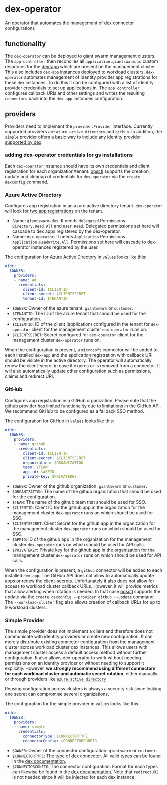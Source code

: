 # dex-operator

An operator that automates the management of dex connector configurations

## functionality

The `dex-operator` can be deployed to giant swarm management clusters.
The `app-controller` then reconciles all `application.giantswarm.io` custom resources for the [dex-app](https://github.com/giantswarm/dex-app) which are present on the management cluster.
This also includes `dex-app` instances deployed to workload clusters.
`dex-operator` automates management of identity provider app registrations for these `dex` instances.
To do this it can be configured with a list of identity provider credentials to set up applications in.
The `app controller` configures callback URIs and other settings and writes the resulting `connectors` back into the `dex-app` instances configuration.

## providers

Providers need to implement the `provider.Provider` interface.
Currently supported providers are `azure active directory` and `github`.
In addition, the `simple` provider offers a basic way to include any identity provider [supported by dex](https://dexidp.io/docs/connectors/).

### adding dex-operator credentials for gs installations

Each `dex-operator` instance should have its own credentials and client registration for each organization/tenant.
[opsctl](https://github.com/giantswarm/opsctl) supports the creation, update and cleanup of credentials for `dex-operator` via the `create dexconfig` command.

### Azure Active Directory

Configures app registration in an azure active directory tenant.
`dex-operator` will look for [two app registrations](https://learn.microsoft.com/en-us/azure/active-directory/develop/quickstart-register-app) on the tenant.

- Name: `giantswarm-dex`. It needs `delegated` Permissions `Directory.Read.All` and `User.Read`. Delegated permissions set here will cascade to dex apps registered by the dex-operator.
- Name: `dex-operator`. It needs `Application` Permissions `Application.ReadWrite.All`. Permissions set here will cascade to dex-operator instances registered by the user.


The configuration for Azure Active Directory in  `values` looks like this:
```yaml
oidc:
  $OWNER:
    providers:
    - name: ad
      credentials:
        client-id: $CLIENTID
        client-secret: $CLIENTSECRET
        tenant-id: $TENANTID
```
- `$OWNER`: Owner of the azure tenant. `giantswarm` or `customer`.
- `$TENANTID`: The ID of the azure tenant that should be used for the configuration.
- `$CLIENTID`: ID of the client (application) configured in the tenant for `dex-operator` client for the management cluster `dex-operator` runs on.
- `$CLIENTSECRET`: Secret configured for `dex-operator` client for the management cluster `dex-operator` runs on.

When the configuration is present, a `microsoft` connector will be added to each installed `dex-app` and the application registration with callback URI should be visible in the active directory.
The operator will automatically renew the client-secret in case it expires or is removed from a connector.
It will also automatically update other configuration such as permissions, claims and redirect URI.

### GitHub

Configures app registration in a GitHub organization.
Please note that the github provider has limited functionality due to limitations in the GitHub API.
We recommend GitHub to be configured as a fallback SSO method.


The configuration for GitHub in  `values` looks like this:
```yaml
oidc:
  $OWNER:
    providers:
    - name: github
      credentials:
        client-id: $CLIENTID
        client-secret: $CLIENTSECRET
        organization: $ORGANIZATION
        team: $TEAM
        app-id: $APPID
        private-key: $PRIVATEKEY
```
- `$OWNER`: Owner of the github organization. `giantswarm` or `customer`.
- `$ORGANIZATION`: The name of the github organization that should be used for the configuration.
- `$TEAM`: The name of the github team that should be used for SSO.
- `$CLIENTID`: Client ID for the github app in the organization for the management cluster `dex-operator` runs on which should be used for SSO.
- `$CLIENTSECRET`: Client Secret for the github app in the organization for the management cluster `dex-operator` runs on which should be used for SSO.
- `$APPID`: ID of the github app in the organization for the management cluster `dex-operator` runs on which should be used for API calls.
- `$PRIVATEKEY`: Private key for the github app in the organization for the management cluster `dex-operator` runs on which should be used for API calls.


When the configuration is present, a `github` connector will be added to each installed `dex-app`.
The GitHub API does not allow to automatically update apps or renew the client-secrets.
Unfortunately it also does not allow for access to workload cluster callback URLs.
However, it will provide metrics that allow alerting when rotation is needed.
In that case [opsctl](https://github.com/giantswarm/opsctl) supports the update via the `create dexconfig --provider github --update` command.
The `--workload-cluster` flag also allows creation of callback URLs for up to 9 workload clusters.

### Simple Provider

The simple provider does not implement a client and therefore does not communicate with identity providers or create new configuration.
It can merely distribute existing connector configuration from the management cluster across workload cluster dex instances.
This allows users with management cluster access a default access method without further configuration.
It also allows dex-operator to work without needing permissions on an identity provider or without needing to support it explicitly.
However, __we strongly recommend using different connectors for each workload cluster and automatic secret rotation__, either manually or through providers like [`azure active directory`](#azure-active-directory)

Reusing configuration across clusters is always a security risk since leaking one secret can compromise several organizations.

The configuration for the simple provider in  `values` looks like this:
```yaml
oidc:
  $OWNER:
    providers:
    - name: simple
      credentials:
        connectorType: $CONNECTORTYPE
        connectorConfig: $CONNECTORCONFIG
```

- `$OWNER`: Owner of the connector configuration. `giantswarm` or `customer`.
- `$CONNECTORTYPE`: The type of dex connector. All valid types can be found in the [dex documentation](https://dexidp.io/docs/connectors/).
- `$CONNECTORCONFIG`: The connector configuration. Format for each types can likewise be found in the [dex documentation](https://dexidp.io/docs/connectors/). Note that `redirectURI` is not needed since it will be injected for each dex instance.
